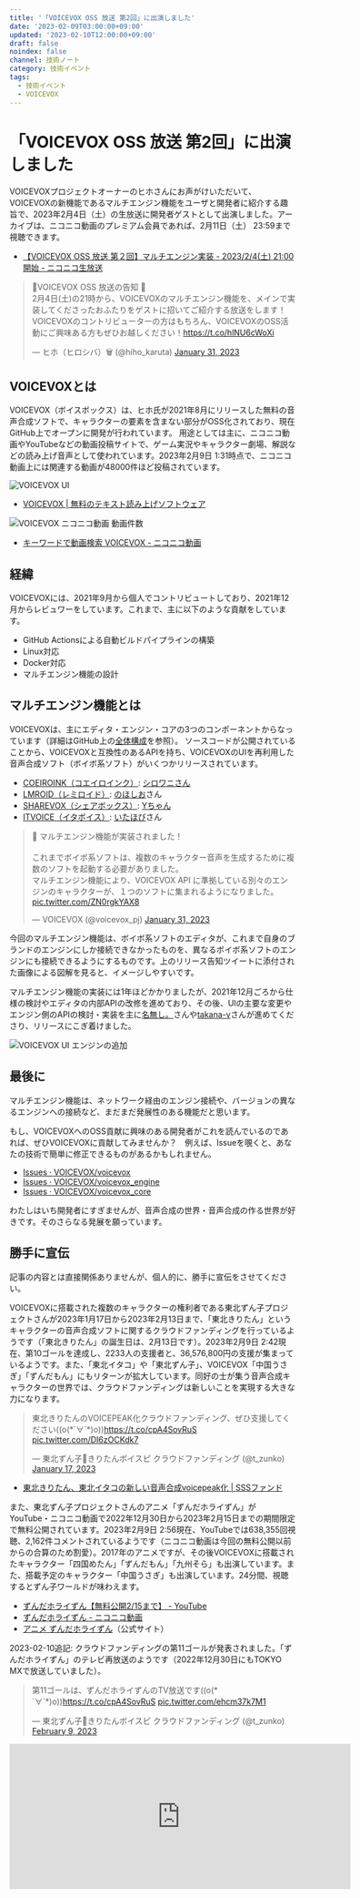 ```yaml
---
title: '「VOICEVOX OSS 放送 第2回」に出演しました'
date: '2023-02-09T03:00:00+09:00'
updated: '2023-02-10T12:00:00+09:00'
draft: false
noindex: false
channel: 技術ノート
category: 技術イベント
tags:
  - 技術イベント
  - VOICEVOX
---
```

# 「VOICEVOX OSS 放送 第2回」に出演しました

VOICEVOXプロジェクトオーナーのヒホさんにお声がけいただいて、
VOICEVOXの新機能であるマルチエンジン機能をユーザと開発者に紹介する趣旨で、2023年2月4日（土）の生放送に開発者ゲストとして出演しました。アーカイブは、ニコニコ動画のプレミアム会員であれば、2月11日（土） 23:59まで視聴できます。

- [【VOICEVOX OSS 放送 第２回】マルチエンジン実装 - 2023/2/4(土) 21:00開始 - ニコニコ生放送](https://live.nicovideo.jp/watch/lv340125951)

<blockquote class="twitter-tweet"><p lang="ja" dir="ltr">📢VOICEVOX OSS 放送の告知 📢<br />2月4日(土)の21時から、VOICEVOXのマルチエンジン機能を、メインで実装してくださったおふたりをゲストに招いてご紹介する放送をします！<br />VOICEVOXのコントリビューターの方はもちろん、VOICEVOXのOSS活動にご興味ある方もぜひお越しください！<a href="https://t.co/hlNU6cWoXi">https://t.co/hlNU6cWoXi</a></p>&mdash; ヒホ（ヒロシバ）🗑️ (@hiho_karuta) <a href="https://twitter.com/hiho_karuta/status/1620382357344911360?ref_src=twsrc%5Etfw">January 31, 2023</a></blockquote>

## VOICEVOXとは

VOICEVOX（ボイスボックス）は、ヒホ氏が2021年8月にリリースした無料の音声合成ソフトで、キャラクターの要素を含まない部分がOSS化されており、現在GitHub上でオープンに開発が行われています。
用途としては主に、ニコニコ動画やYouTubeなどの動画投稿サイトで、ゲーム実況やキャラクター劇場、解説などの読み上げ音声として使われています。2023年2月9日 1:31時点で、ニコニコ動画上には関連する動画が48000件ほど投稿されています。

![VOICEVOX UI](images/voicevox_2023-02-09_014600.png)

- [VOICEVOX | 無料のテキスト読み上げソフトウェア](https://voicevox.hiroshiba.jp/)

![VOICEVOX ニコニコ動画 動画件数](images/voicevox_nicovideo_search_2023-02-09_013100.png)

- [キーワードで動画検索 VOICEVOX - ニコニコ動画](https://www.nicovideo.jp/search/VOICEVOX)

## 経緯

VOICEVOXには、2021年9月から個人でコントリビュートしており、2021年12月からレビュワーをしています。これまで、主に以下のような貢献をしています。

- GitHub Actionsによる自動ビルドパイプラインの構築
- Linux対応
- Docker対応
- マルチエンジン機能の設計

## マルチエンジン機能とは

VOICEVOXは、主にエディタ・エンジン・コアの3つのコンポーネントからなっています（詳細はGitHub上の[全体構成](https://github.com/VOICEVOX/voicevox/blob/a22046c731dbd88794a0e2e0d0a632b977bf5e29/docs/%E5%85%A8%E4%BD%93%E6%A7%8B%E6%88%90.md)を参照）。
ソースコードが公開されていることから、VOICEVOXと互換性のあるAPIを持ち、VOICEVOXのUIを再利用した音声合成ソフト（ボイボ系ソフト）がいくつかリリースされています。

- [COEIROINK（コエイロインク）](https://coeiroink.com/): [シロワニさん](https://twitter.com/shirowanisan)
- [LMROID（レミロイド）](https://lmroidsoftware.wixsite.com/nhoshio): [のほしお](https://twitter.com/ssohsn)さん
- [SHAREVOX（シェアボックス）](https://www.sharevox.app/): [Yちゃん](https://twitter.com/y_chan_dev)
- [ITVOICE（イタボイス）](https://itahobi.booth.pm/items/4374126): [いたほび](https://twitter.com/itahobi)さん

<blockquote class="twitter-tweet"><p lang="ja" dir="ltr">🎉 マルチエンジン機能が実装されました！<br /><br />これまでボイボ系ソフトは、複数のキャラクター音声を生成するために複数のソフトを起動する必要がありました。<br />マルチエンジン機能により、VOICEVOX API に準拠している別々のエンジンのキャラクターが、１つのソフトに集まれるようになりました。 <a href="https://t.co/ZN0rgkYAX8">pic.twitter.com/ZN0rgkYAX8</a></p>&mdash; VOICEVOX (@voicevox_pj) <a href="https://twitter.com/voicevox_pj/status/1620376485025685505?ref_src=twsrc%5Etfw">January 31, 2023</a></blockquote>

今回のマルチエンジン機能は、ボイボ系ソフトのエディタが、これまで自身のブランドのエンジンにしか接続できなかったものを、異なるボイボ系ソフトのエンジンにも接続できるようにするものです。上のリリース告知ツイートに添付された画像による図解を見ると、イメージしやすいです。

マルチエンジン機能の実装には1年ほどかかりましたが、2021年12月ごろから仕様の検討やエディタの内部APIの改修を進めており、その後、UIの主要な変更やエンジン側のAPIの検討・実装を主に[名無し。](https://github.com/sevenc-nanashi)さんや[takana-v](https://github.com/takana-v)さんが進めてくださり、リリースにこぎ着けました。

![VOICEVOX UI エンジンの追加](images/voicevox_2023-02-09_014609.png)

## 最後に

マルチエンジン機能は、ネットワーク経由のエンジン接続や、バージョンの異なるエンジンへの接続など、まだまだ発展性のある機能だと思います。

もし、VOICEVOXへのOSS貢献に興味のある開発者がこれを読んでいるのであれば、ぜひVOICEVOXに貢献してみませんか？　例えば、Issueを覗くと、あなたの技術で簡単に修正できるものがあるかもしれません。

- [Issues · VOICEVOX/voicevox](https://github.com/VOICEVOX/voicevox/issues)
- [Issues · VOICEVOX/voicevox_engine](https://github.com/VOICEVOX/voicevox_engine/issues)
- [Issues · VOICEVOX/voicevox_core](https://github.com/VOICEVOX/voicevox_core/issues)

わたしはいち開発者にすぎませんが、音声合成の世界・音声合成の作る世界が好きです。そのさらなる発展を願っています。

## 勝手に宣伝

記事の内容とは直接関係ありませんが、個人的に、勝手に宣伝をさせてください。

VOICEVOXに搭載された複数のキャラクターの権利者である東北ずん子プロジェクトさんが2023年1月17日から2023年2月13日まで、「東北きりたん」というキャラクターの音声合成ソフトに関するクラウドファンディングを行っているようです（「東北きりたん」の誕生日は、2月13日です）。2023年2月9日 2:42現在、第10ゴールを達成し、2233人の支援者と、36,576,800円の支援が集まっているようです。また、「東北イタコ」や「東北ずん子」、VOICEVOX「中国うさぎ」「ずんだもん」にもリターンが拡大しています。同好の士が集う音声合成キャラクターの世界では、クラウドファンディングは新しいことを実現する大きな力になります。

<blockquote class="twitter-tweet"><p lang="ja" dir="ltr">東北きりたんのVOICEPEAK化クラウドファンディング、ぜひ支援してください((o(*´∀`*)o))<a href="https://t.co/cpA4SovRuS">https://t.co/cpA4SovRuS</a> <a href="https://t.co/DI6zOCKdk7">pic.twitter.com/DI6zOCKdk7</a></p>&mdash; 東北ずん子💚きりたんボイスピ クラウドファンディング (@t_zunko) <a href="https://twitter.com/t_zunko/status/1615318033387651073?ref_src=twsrc%5Etfw">January 17, 2023</a></blockquote>

- [東北きりたん、東北イタコの新しい音声合成voicepeak化 | SSSファンド](https://greenfunding.jp/pub/projects/6932)

また、東北ずん子プロジェクトさんのアニメ「ずんだホライずん」がYouTube・ニコニコ動画で2022年12月30日から2023年2月15日までの期間限定で無料公開されています。2023年2月9日 2:56現在、YouTubeでは638,355回視聴、2,162件コメントされているようです（ニコニコ動画は今回の無料公開以前からの合算のため割愛）。2017年のアニメですが、その後VOICEVOXに搭載されたキャラクター「四国めたん」「ずんだもん」「九州そら」も出演しています。また、搭載予定のキャラクター「中国うさぎ」も出演しています。24分間、視聴するとずん子ワールドが味わえます。

- [ずんだホライずん【無料公開2/15まで】 - YouTube](https://www.youtube.com/watch?v=DjGhj1wUBd4)
- [ずんだホライずん - ニコニコ動画](https://www.nicovideo.jp/watch/so32568633)
- [アニメ ずんだホライずん](https://zunko.jp/con_ani.html)（公式サイト）

2023-02-10追記: クラウドファンディングの第11ゴールが発表されました。「ずんだホライずん」のテレビ再放送のようです（2022年12月30日にもTOKYO MXで放送していました）。

<blockquote class="twitter-tweet"><p lang="ja" dir="ltr">第11ゴールは、ずんだホライずんのTV放送です((o(*´∀`*)o))<a href="https://t.co/cpA4SovRuS">https://t.co/cpA4SovRuS</a> <a href="https://t.co/ehcm37k7M1">pic.twitter.com/ehcm37k7M1</a></p>&mdash; 東北ずん子💚きりたんボイスピ クラウドファンディング (@t_zunko) <a href="https://twitter.com/t_zunko/status/1623660520594354176?ref_src=twsrc%5Etfw">February 9, 2023</a></blockquote>

<iframe src="https://greenfunding.jp/pub/projects/6932/widget?format=landscape&type=3" width="600px" height="255px" frameborder="0"></iframe>
